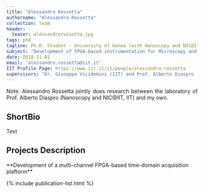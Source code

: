 ```yaml
---
title: "Alessandro Rossetta"
authorname: "Alessandro Rossetta"
collection: team
header:
  teaser: alessandrorossetta.jpg
tags: phd
tagline: Ph.D. Student - University of Genoa (with Nanoscopy and NIC@IIT)
subject: "Development of FPGA-based instrumentation for Microscopy and Spectroscopy Applications"
date: 2018-11-01
email: 'alessandro.rossetta@iit.it'
IIT Profile Page: https://www.iit.it/it/people/alessandro-rossetta
supervisors: "Dr. Giuseppe Vicidomini (IIT) and Prof. Alberto Diaspro (IIT)"
---
```


<p align= "justify">
Note: Alessandro Rossetta jointly does research between the laboratory of Prof. Alberto Diaspro (Nanoscopy and NIC@IIT, IIT) and my own.

<h2>ShortBio</h2>
Text

<h2>Projects Description</h2>
**Development of a multi-channel FPGA-based time-domain acquisition plaftorm** 

<!---{% include author-research-themes.html %}--->
<!---{% include team-member-collaborators.html %}--->
{% include publication-list.html %}
